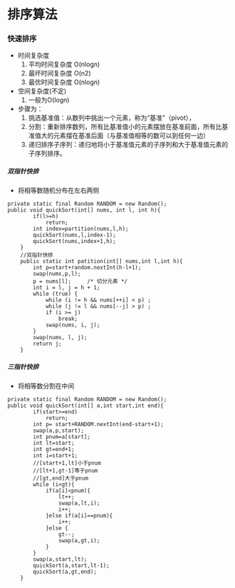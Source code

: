 # 排序算法
### 快速排序
- 时间复杂度 
  1. 平均时间复杂度 O(nlogn)
  2. 最坏时间复杂度 O(n2)
  3. 最优时间复杂度 O(nlogn)
- 空间复杂度(不定)
  1. 一般为O(logn)
- 步骤为：
  1. 挑选基准值：从数列中挑出一个元素，称为“基准”（pivot），
  2. 分割：重新排序数列，所有比基准值小的元素摆放在基准前面，所有比基准值大的元素摆在基准后面（与基准值相等的数可以到任何一边）
  3. 递归排序子序列：递归地将小于基准值元素的子序列和大于基准值元素的子序列排序。
##### 双指针快排
- 将相等数随机分布在左右两侧
```
private static final Random RANDOM = new Random();
public void quickSort(int[] nums, int l, int h){
        if(l>=h)
            return;
        int index=partition(nums,l,h);
        quickSort(nums,l,index-1);
        quickSort(nums,index+1,h);
    }
    //双指针快排
    public static int patition(int[] nums,int l,int h){
        int p=start+random.nextInt(h-l+1);
        swap(nums,p,l);
        p = nums[l];     /* 切分元素 */
        int i = l, j = h + 1;
        while (true) {
            while (i != h && nums[++i] < p) ;
            while (j != l && nums[--j] > p) ;
            if (i >= j)
                break;
            swap(nums, i, j);
        }
        swap(nums, l, j);
        return j;
    }
```
##### 三指针快排
- 将相等数分割在中间
```
private static final Random RANDOM = new Random();
public void quickSort(int[] a,int start,int end){
        if(start>=end)
            return;
        int p= start+RANDOM.nextInt(end-start+1);
        swap(a,p,start);
        int pnum=a[start];
        int lt=start;
        int gt=end+1;
        int i=start+1;
        //[start+1,lt]小于pnum
        //[lt+1,gt-1]等于pnum
        //[gt,end]大于pnum
        while (i<gt){
            if(a[i]<pnum){
                lt++;
                swap(a,lt,i);
                i++;
            }else if(a[i]==pnum){
                i++;
            }else {
                gt--;
                swap(a,gt,i);
            }
        }
        swap(a,start,lt);
        quickSort(a,start,lt-1);
        quickSort(a,gt,end);
    }
```
